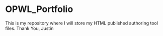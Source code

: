 # OPWL_Portfolio
This is my repository where I will store my HTML published authoring tool files.
Thank You, Justin
